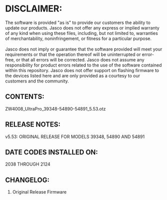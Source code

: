 # DISCLAIMER:
The software is provided "as is" to provide our customers the ability to update our products. Jasco does not offer any express or implied warranty of any kind when using these files, including, but not limited to, warranties of merchantability, noninfringement, or fitness for a particular purpose.<br>
<br>
Jasco does not imply or guarantee that the software provided will meet your requirements or that the operation thereof will be uninterrupted or error-free, or that all errors will be corrected. Jasco does not assume any responsibility for product errors related to the use of the software contained within this repository. Jasco does not offer support on flashing firmware to the devices listed here and are only provided as a courtesy to our customers and the community.

## CONTENTS:
ZW4008_UltraPro_39348-54890-54891_5.53.otz

## RELEASE NOTES:
v5.53: ORIGINAL RELEASE FOR MODELS 39348, 54890 AND 54891

## DATE CODES INSTALLED ON:
2038 THROUGH 2124

## CHANGELOG:
1. Original Release Firmware